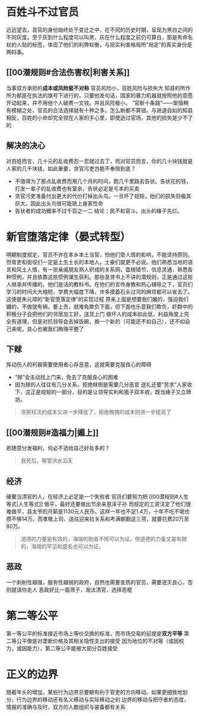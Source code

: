 # 百姓斗不过官员
远远望去，县官的身份始终处于变迁之中，在不同的历史时期，呈现为黑白之间的不同灰度。至于灰到什么程度可以叫黑，灰在什么程度之前仍可算白，那是有命名权的人贴的标签，体现了他们的利弊权衡，与现实利害格局所“局定”的真实身份是两码事。
## [[00潜规则#合法伤害权|利害关系]]
当事双方承担的**成本或风险极不对称**
官员风险小，百姓风险与损失大
知县的所作所为都是在执法的旗号下进行的，只要他发句话，国家的暴力机器就按照他的意愿开动起来，并不用他个人破费一文钱。并且风险极小。
“官断十条路”——案情稍有模糊之处，官员的合法选择就有十种之多。怎么断都不算错。与进退自如的知县相反，百姓的小命却完全捏在人家的手心里，即使逃过官场，其他的损失是少不了的
## 解决的决心
对百姓而言，几十元的乱收费忍一忍就过去了，而对官员而言，你的几十块钱就是人家的几千块钱，如此重要，贪官污吏岂能不奉陪到底？
* 不值得为了那点乱收费而用几个月的时间，跑几千里路去告状。告状花的钱，打发一辈子的乱收费也有富余，告状必定是亏本的买卖
* 贪官污吏准备付出更大的代价打掉出头鸟。一旦坏了规矩，他们的损失将极其巨大。因此出头鸟很可能赔上身家性命
* 告状者的成功概率不过千百之一二
结论：民不和官斗。出头的椽子先烂。

# 新官堕落定律（晏式转型）
明朝制度规定，官员不许在本乡本土当官，怕他们受人情的影响，不能坚持原则。但胥吏和衙役们一定是土生土长的本地人。土豪们就更不必说。他们熟悉当地的语言和风土人情，有一张亲戚朋友熟人织成的关系网，盘根错节，信息灵通，熟悉各种惯例，并且依靠这些惯例谋生获利。那些圣贤书上不讲的潜规则，正是通过这些人继承并传播的。他们是活的教科书。在他们的言传身教和热心辅导之下，官员们学习的时间大大缩短，学费大幅度下降，许多摸着石头过河的麻烦都可以省去了。这便是朱元璋的“新官堕落定律”的实现过程
原来上面是想要我们媚的，强迫我们媚的，不做就有祸，要上贡，就难免欺负下面，但下面也乐意我们欺负，虾群中的积极分子会把他们的邻居加工好，送货上门
做坏人的成本如此低，利益角度上完全有道理，但是对抗领导会丢掉饭碗，换一个新的（可能还不如自己），还不如自己来呢，良心也被我们贿赂平整了
## 下赇
挥动伤人的利器需要使用者心存恶意，这就需要克服良心的障碍
* “赇”会主动找上门来，免去了克服良心的困难
* 因为赇的人往往有几分关系，拒绝赇倒是需要几分恶意
送礼还要“苦求”人家收下，这正是规矩的一部分，目的是让领导实利和面子双丰收，既当婊子又立牌坊。
> 贪赃枉法的成本又进一步降低了，拒绝贿赂的成本则进一步提高了
## [[00潜规则#造福力|媚上]]
若随意分发福利，何必不选给自己好处多的？
> 我死后，哪管洪水滔天
## 经济
硬要当清官的人，在经济上必定是一个失败者
官员们要努力把 [[00潜规则#人生等式|人生等式]] 做平，最好还要做出节余来恩泽子孙
而规定的工资注定了他们很难做平，县太爷的月薪是1130元人民币。这样一年也不足1.4万，十年不吃不喝也攒不够14万。而孝敬上司、送往迎来拉关系和考满朝觐这三项，就要花费20万至80万。
> 道德的力量是有效的，海瑞的刚直不阿可以为证。但道德的力量又是有限的，海瑞的罕见和盛名也可以为证。
## 恶政
一个剥削性越强，服务性越弱的政府，自然也需要变质的官员，需要泯灭良心，否则就请你走人
恶政好比一面筛子，淘汰清官，选择恶棍
# 第二等公平
第一等公平的标准接近市场上等价交换的标准，而市场交易的前提是**双方平等**
第二等公平像是对垄断价格及其相关隐性支出的接受
因为地位的不对等（或因权力，或因能力），第二等公平能被大部分百姓接受
# 正义的边界
随着年头的增加，某些行为边界总要朝有利于官吏的方向移动。如果更细致地划分，行为边界的移动还有名义移动与实际移动之别
边界的移动与把守者的态度，情报的准确与及时，双方的人数组织与装备都有关系
